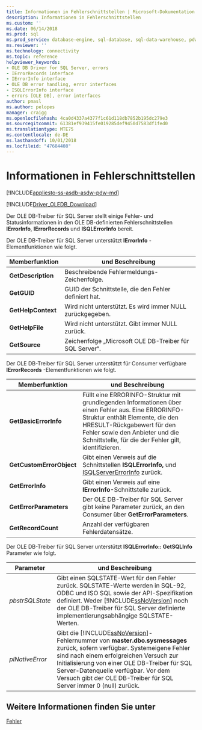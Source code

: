 ```yaml
---
title: Informationen in Fehlerschnittstellen | Microsoft-Dokumentation
description: Informationen in Fehlerschnittstellen
ms.custom: ''
ms.date: 06/14/2018
ms.prod: sql
ms.prod_service: database-engine, sql-database, sql-data-warehouse, pdw
ms.reviewer: ''
ms.technology: connectivity
ms.topic: reference
helpviewer_keywords:
- OLE DB Driver for SQL Server, errors
- IErrorRecords interface
- IErrorInfo interface
- OLE DB error handling, error interfaces
- ISQLErrorInfo interface
- errors [OLE DB], error interfaces
author: pmasl
ms.author: pelopes
manager: craigg
ms.openlocfilehash: 4ca0d4337a4377f1c61d118db7852b195dc279e3
ms.sourcegitcommit: 61381ef939415fe019285def9450d7583df1fed0
ms.translationtype: MTE75
ms.contentlocale: de-DE
ms.lasthandoff: 10/01/2018
ms.locfileid: "47684408"
---
```

# <a name="information-in-error-interfaces"></a>Informationen in Fehlerschnittstellen
[!INCLUDE[appliesto-ss-asdb-asdw-pdw-md](../../../includes/appliesto-ss-asdb-asdw-pdw-md.md)]

[!INCLUDE[Driver_OLEDB_Download](../../../includes/driver_oledb_download.md)]

  Der OLE DB-Treiber für SQL Server stellt einige Fehler- und Statusinformationen in den OLE DB-definierten Fehlerschnittstellen **IErrorInfo**, **IErrorRecords** und **ISQLErrorInfo** bereit.  
  
 Der OLE DB-Treiber für SQL Server unterstützt **IErrorInfo** -Elementfunktionen wie folgt.  
  
|Memberfunktion|und Beschreibung|  
|---------------------|-----------------|  
|**GetDescription**|Beschreibende Fehlermeldungs-Zeichenfolge.|  
|**GetGUID**|GUID der Schnittstelle, die den Fehler definiert hat.|  
|**GetHelpContext**|Wird nicht unterstützt. Es wird immer NULL zurückgegeben.|  
|**GetHelpFile**|Wird nicht unterstützt. Gibt immer NULL zurück.|  
|**GetSource**|Zeichenfolge „Microsoft OLE DB-Treiber für SQL Server“.|  
  
 Der OLE DB-Treiber für SQL Server unterstützt für Consumer verfügbare **IErrorRecords** -Elementfunktionen wie folgt.  
  
|Memberfunktion|und Beschreibung|  
|---------------------|-----------------|  
|**GetBasicErrorInfo**|Füllt eine ERRORINFO-Struktur mit grundlegenden Informationen über einen Fehler aus. Eine ERRORINFO-Struktur enthält Elemente, die den HRESULT-Rückgabewert für den Fehler sowie den Anbieter und die Schnittstelle, für die der Fehler gilt, identifizieren.|  
|**GetCustomErrorObject**|Gibt einen Verweis auf die Schnittstellen **ISQLErrorInfo,** und [ISQLServerErrorInfo](http://msdn.microsoft.com/library/a8323b5c-686a-4235-a8d2-bda43617b3a1) zurück.|  
|**GetErrorInfo**|Gibt einen Verweis auf eine **IErrorInfo**-Schnittstelle zurück.|  
|**GetErrorParameters**|Der OLE DB-Treiber für SQL Server gibt keine Parameter zurück, an den Consumer über **GetErrorParameters**.|  
|**GetRecordCount**|Anzahl der verfügbaren Fehlerdatensätze.|  
  
 Der OLE DB-Treiber für SQL Server unterstützt **ISQLErrorInfo:: GetSQLInfo** Parameter wie folgt.  
  
|Parameter|und Beschreibung|  
|---------------|-----------------|  
|*pbstrSQLState*|Gibt einen SQLSTATE-Wert für den Fehler zurück. SQLSTATE-Werte werden in SQL-92, ODBC und ISO SQL sowie der API-Spezifikation definiert. Weder [!INCLUDE[ssNoVersion](../../../includes/ssnoversion-md.md)] noch der OLE DB-Treiber für SQL Server definierte implementierungsabhängige SQLSTATE-Werten.|  
|*plNativeError*|Gibt die [!INCLUDE[ssNoVersion](../../../includes/ssnoversion-md.md)]-Fehlernummer von **master.dbo.sysmessages** zurück, sofern verfügbar. Systemeigene Fehler sind nach einem erfolgreichen Versuch zur Initialisierung von einer OLE DB-Treiber für SQL Server-Datenquelle verfügbar. Vor dem Versuch gibt der OLE DB-Treiber für SQL Server immer 0 (null) zurück.|  
  
## <a name="see-also"></a>Weitere Informationen finden Sie unter  
 [Fehler](../../oledb/ole-db-errors/errors.md)  
  
  

